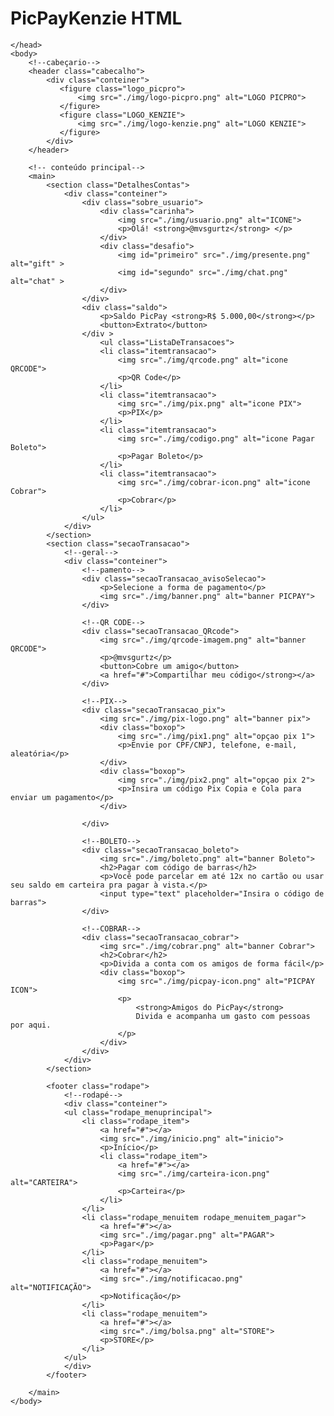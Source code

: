 # PicPayKenzie HTML
<!DOCTYPE html>
<Html lang="pr-br">
    <head>
        <meta charset="UFT-8">
        <title>PICPRO</title>
        <link rel="preconnect" href="https://fonts.googleapis.com">
        <link rel="preconnect" href="https://fonts.gstatic.com" crossorigin>
        <link href="https://fonts.googleapis.com/css2?family=Poppins:wght@100&display=swap" rel="stylesheet">
        <link rel="stylesheet" href="reset.css" type="text/css">
        <link rel="stylesheet" href="style.css" type="text/css">
        <link rel="preconnect" href="https://fonts.googleapis.com">
        <script src="projeto_picpro.js"></script>


    </head>
    <body>
        <!--cabeçario-->
        <header class="cabecalho">
            <div class="conteiner">
               <figure class="logo_picpro">
                   <img src="./img/logo-picpro.png" alt="LOGO PICPRO">
               </figure>
               <figure class="LOGO_KENZIE">
                   <img src="./img/logo-kenzie.png" alt="LOGO KENZIE">
               </figure>
            </div>
        </header>

        <!-- conteúdo principal-->
        <main>
            <section class="DetalhesContas">
                <div class="conteiner">
                    <div class="sobre_usuario">
                        <div class="carinha">                   
                            <img src="./img/usuario.png" alt="ICONE">
                            <p>Olá! <strong>@mvsgurtz</strong> </p>
                        </div>
                        <div class="desafio">
                            <img id="primeiro" src="./img/presente.png" alt="gift" >
                            <img id="segundo" src="./img/chat.png" alt="chat" >
                        </div>
                    </div>  
                    <div class="saldo">
                        <p>Saldo PicPay <strong>R$ 5.000,00</strong></p>
                        <button>Extrato</button>
                    </div >
                        <ul class="ListaDeTransacoes">
                        <li class="itemtransacao">
                            <img src="./img/qrcode.png" alt="icone QRCODE">
                            <p>QR Code</p>
                        </li>
                        <li class="itemtransacao">
                            <img src="./img/pix.png" alt="icone PIX">
                            <p>PIX</p>
                        </li>
                        <li class="itemtransacao">
                            <img src="./img/codigo.png" alt="icone Pagar Boleto">
                            <p>Pagar Boleto</p>
                        </li>
                        <li class="itemtransacao">
                            <img src="./img/cobrar-icon.png" alt="icone Cobrar">
                            <p>Cobrar</p>
                        </li>
                    </ul>
                </div>
            </section>
            <section class="secaoTransacao">
                <!--geral-->
                <div class="conteiner">
                    <!--pamento-->
                    <div class="secaoTransacao_avisoSelecao">
                        <p>Selecione a forma de pagamento</p>
                        <img src="./img/banner.png" alt="banner PICPAY">
                    </div>
                    
                    <!--QR CODE-->
                    <div class="secaoTransacao_QRcode">
                        <img src="./img/qrcode-imagem.png" alt="banner QRCODE">
                        <p>@mvsgurtz</p>
                        <button>Cobre um amigo</button>
                        <a href="#">Compartilhar meu código</strong></a>
                    </div>
                    
                    <!--PIX-->
                    <div class="secaoTransacao_pix">
                        <img src="./img/pix-logo.png" alt="banner pix">
                        <div class="boxop">
                            <img src="./img/pix1.png" alt="opçao pix 1">
                            <p>Envie por CPF/CNPJ, telefone, e-mail, aleatória</p>
                        </div>
                        <div class="boxop">
                            <img src="./img/pix2.png" alt="opçao pix 2">
                            <p>Insira um código Pix Copia e Cola para enviar um pagamento</p>
                        </div>

                    </div>
                   
                    <!--BOLETO-->
                    <div class="secaoTransacao_boleto">
                        <img src="./img/boleto.png" alt="banner Boleto">
                        <h2>Pagar com código de barras</h2>
                        <p>Você pode parcelar em até 12x no cartão ou usar seu saldo em carteira pra pagar à vista.</p>
                        <input type="text" placeholder="Insira o código de barras">
                    </div>
                    
                    <!--COBRAR-->
                    <div class="secaoTransacao_cobrar">
                        <img src="./img/cobrar.png" alt="banner Cobrar">
                        <h2>Cobrar</h2>
                        <p>Divida a conta com os amigos de forma fácil</p>
                        <div class="boxop">
                            <img src="./img/picpay-icon.png" alt="PICPAY ICON">
                            <p>
                                <strong>Amigos do PicPay</strong> 
                                Divida e acompanha um gasto com pessoas por aqui.
                            </p>
                        </div>
                    </div>
                </div>
            </section>
        
            <footer class="rodape">
                <!--rodapé-->
                <div class="conteiner">
                <ul class="rodape_menuprincipal">
                    <li class="rodape_item">
                        <a href="#"></a>
                        <img src="./img/inicio.png" alt="inicio">
                        <p>Início</p>
                        <li class="rodape_item">
                            <a href="#"></a>
                            <img src="./img/carteira-icon.png" alt="CARTEIRA">
                            <p>Carteira</p>
                        </li>
                    </li>
                    <li class="rodape_menuitem rodape_menuitem_pagar">
                        <a href="#"></a>
                        <img src="./img/pagar.png" alt="PAGAR">
                        <p>Pagar</p>
                    </li>
                    <li class="rodape_menuitem">
                        <a href="#"></a>
                        <img src="./img/notificacao.png" alt="NOTIFICAÇÃO">
                        <p>Notificação</p>
                    </li>
                    <li class="rodape_menuitem">
                        <a href="#"></a>
                        <img src="./img/bolsa.png" alt="STORE">
                        <p>STORE</p>
                    </li>
                </ul>
                </div>   
            </footer>

        </main>
    </body>


